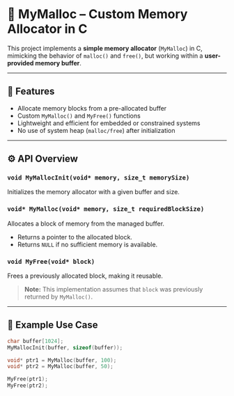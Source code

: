 # 🧠 MyMalloc – Custom Memory Allocator in C

This project implements a **simple memory allocator** (`MyMalloc`) in C, mimicking the behavior of `malloc()` and `free()`, but working within a **user-provided memory buffer**.

---

## 🧩 Features

- Allocate memory blocks from a pre-allocated buffer
- Custom `MyMalloc()` and `MyFree()` functions
- Lightweight and efficient for embedded or constrained systems
- No use of system heap (`malloc/free`) after initialization

---

## ⚙️ API Overview

### `void MyMallocInit(void* memory, size_t memorySize)`
Initializes the memory allocator with a given buffer and size.

### `void* MyMalloc(void* memory, size_t requiredBlockSize)`
Allocates a block of memory from the managed buffer.

- Returns a pointer to the allocated block.
- Returns `NULL` if no sufficient memory is available.

### `void MyFree(void* block)`
Frees a previously allocated block, making it reusable.

> **Note:** This implementation assumes that `block` was previously returned by `MyMalloc()`.

---

## 🧪 Example Use Case

```c
char buffer[1024];
MyMallocInit(buffer, sizeof(buffer));

void* ptr1 = MyMalloc(buffer, 100);
void* ptr2 = MyMalloc(buffer, 50);

MyFree(ptr1);
MyFree(ptr2);
